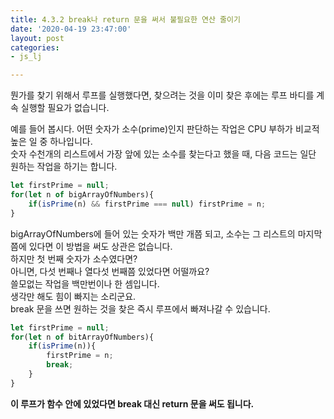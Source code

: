 ```yaml
---
title: 4.3.2 break나 return 문을 써서 불필요한 연산 줄이기
date: '2020-04-19 23:47:00'
layout: post
categories:
- js_lj

---
```


뭔가를 찾기 위해서 루프를 실행했다면, 찾으려는 것을 이미 찾은 후에는 루프 바디를 계속 실행할 필요가 없습니다.

예를 들어 봅시다. 어떤 숫자가 소수(prime)인지 판단하는 작업은 CPU 부하가 비교적 높은 일 중 하나입니다.  
숫자 수천개의 리스트에서 가장 앞에 있는 소수를 찾는다고 했을 때, 다음 코드는 일단 원하는 작업을 하기는 합니다.

```javascript
let firstPrime = null;
for(let n of bigArrayOfNumbers){
	if(isPrime(n) && firstPrime === null) firstPrime = n;
}
```

bigArrayOfNumbers에 들어 있는 숫자가 백만 개쯤 되고, 소수는 그 리스트의 마지막쯤에 있다면 이 방법을 써도 상관은 없습니다.  
하지만 첫 번째 숫자가 소수였다면?  
아니면, 다섯 번째나 열다섯 번째쯤 있었다면 어떨까요?  
쓸모없는 작업을 백만번이나 한 셈입니다.  
생각만 해도 힘이 빠지는 소리군요.  
break 문을 쓰면 원하는 것을 찾은 즉시 루프에서 빠져나갈 수 있습니다.

```javascript
let firstPrime = null;
for(let n of bitArrayOfNumbers){
	if(isPrime(n)){
		firstPrime = n;
		break;
	}
}
```

**이 루프가 함수 안에 있었다면 break 대신 return 문을 써도 됩니다.**